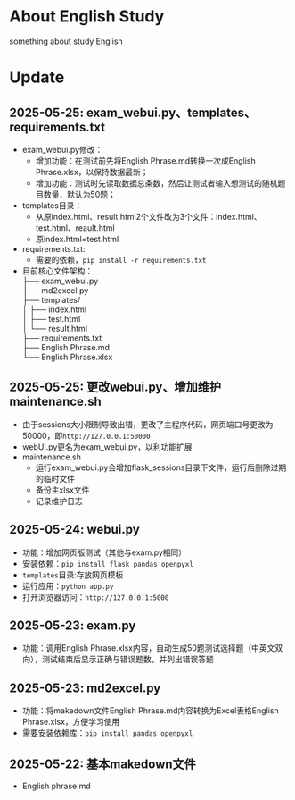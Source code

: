 # About English Study
something about study English

# Update
## 2025-05-25: exam_webui.py、templates、requirements.txt
- exam_webui.py修改：
	- 增加功能：在测试前先将English Phrase.md转换一次成English Phrase.xlsx，以保持数据最新；
	- 增加功能：测试时先读取数据总条数，然后让测试者输入想测试的随机题目数量，默认为50题；
- templates目录：
	- 从原index.html、result.html2个文件改为3个文件：index.html、test.html、reault.html
	- 原index.html=test.html
- requirements.txt:
	- 需要的依赖，`pip install -r requirements.txt`
- 目前核心文件架构：  
	├── exam_webui.py  
	├── md2excel.py  
	├── templates/  
	│   ├── index.html  
	│   ├── test.html  
	│   └── result.html  
	├── requirements.txt  
	├── English Phrase.md  
	└── English Phrase.xlsx
## 2025-05-25: 更改webui.py、增加维护maintenance.sh
- 由于sessions大小限制导致出错，更改了主程序代码，网页端口号更改为50000，即`http://127.0.0.1:50000`
- webUI.py更名为exam_webui.py，以利功能扩展
- maintenance.sh
	- 运行exam_webui.py会增加flask_sessions目录下文件，运行后删除过期的临时文件
	- 备份主xlsx文件
	- 记录维护日志
## 2025-05-24: webui.py
- 功能：增加网页版测试（其他与exam.py相同）
-  安装依赖：`pip install flask pandas openpyxl`
- `templates`目录:存放网页模板
- 运行应用：`python app.py`
- 打开浏览器访问：`http://127.0.0.1:5000`
## 2025-05-23: exam.py
- 功能：调用English Phrase.xlsx内容，自动生成50题测试选择题（中英文双向），测试结束后显示正确与错误题数，并列出错误答题
## 2025-05-23: md2excel.py
- 功能：将makedown文件English Phrase.md内容转换为Excel表格English Phrase.xlsx，方便学习使用
- 需要安装依赖库：`pip install pandas openpyxl`
## 2025-05-22: 基本makedown文件
- English phrase.md
